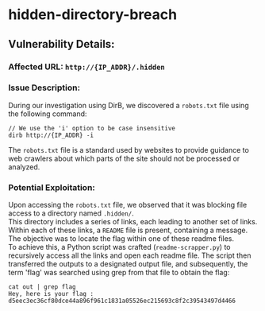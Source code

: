 # hidden-directory-breach

## Vulnerability Details:

### Affected URL: `http://{IP_ADDR}/.hidden`

### Issue Description:
During our investigation using DirB, we discovered a `robots.txt` file using the following command:
```
// We use the 'i' option to be case insensitive
dirb http://{IP_ADDR} -i
```
The `robots.txt` file is a standard used by websites to provide guidance to web crawlers about which parts of the site should not be processed or analyzed.

### Potential Exploitation:
Upon accessing the `robots.txt` file, we observed that it was blocking file access to a directory named `.hidden/`.<br/>
This directory includes a series of links, each leading to another set of links. Within each of these links, a `README` file is present, containing a message. The objective was to locate the flag within one of these readme files.<br />
To achieve this, a Python script was crafted (`readme-scrapper.py`) to recursively access all the links and open each readme file. The script then transferred the outputs to a designated output file, and subsequently, the term 'flag' was searched using grep from that file to obtain the flag:
```
cat out | grep flag
Hey, here is your flag : d5eec3ec36cf80dce44a896f961c1831a05526ec215693c8f2c39543497d4466
```
